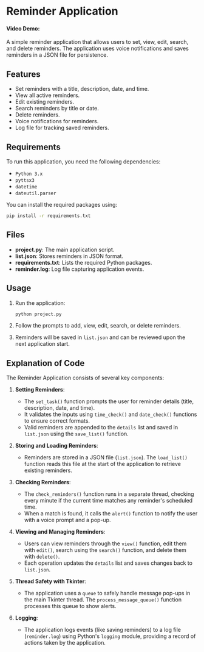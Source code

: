 # Reminder Application

#### Video Demo: <paste your demo video here>

A simple reminder application that allows users to set, view, edit, search, and delete reminders. The application uses voice notifications and saves reminders in a JSON file for persistence.

## Features

- Set reminders with a title, description, date, and time.
- View all active reminders.
- Edit existing reminders.
- Search reminders by title or date.
- Delete reminders.
- Voice notifications for reminders.
- Log file for tracking saved reminders.

## Requirements

To run this application, you need the following dependencies:

- `Python 3.x`
- `pyttsx3`
- `datetime`
- `dateutil.parser`

You can install the required packages using:

```bash
pip install -r requirements.txt
```

## Files

- **project.py**: The main application script.
- **list.json**: Stores reminders in JSON format.
- **requirements.txt**: Lists the required Python packages.
- **reminder.log**: Log file capturing application events.

## Usage

1. Run the application:
   ```bash
   python project.py
   ```

2. Follow the prompts to add, view, edit, search, or delete reminders.

3. Reminders will be saved in `list.json` and can be reviewed upon the next application start.

## Explanation of Code

The Reminder Application consists of several key components:

1. **Setting Reminders**:
   - The `set_task()` function prompts the user for reminder details (title, description, date, and time).
   - It validates the inputs using `time_check()` and `date_check()` functions to ensure correct formats.
   - Valid reminders are appended to the `details` list and saved in `list.json` using the `save_list()` function.

2. **Storing and Loading Reminders**:
   - Reminders are stored in a JSON file (`list.json`). The `load_list()` function reads this file at the start of the application to retrieve existing reminders.

3. **Checking Reminders**:
   - The `check_reminders()` function runs in a separate thread, checking every minute if the current time matches any reminder's scheduled time.
   - When a match is found, it calls the `alert()` function to notify the user with a voice prompt and a pop-up.

4. **Viewing and Managing Reminders**:
   - Users can view reminders through the `view()` function, edit them with `edit()`, search using the `search()` function, and delete them with `delete()`.
   - Each operation updates the `details` list and saves changes back to `list.json`.

5. **Thread Safety with Tkinter**:
   - The application uses a `queue` to safely handle message pop-ups in the main Tkinter thread. The `process_message_queue()` function processes this queue to show alerts.

6. **Logging**:
   - The application logs events (like saving reminders) to a log file (`reminder.log`) using Python's `logging` module, providing a record of actions taken by the application.
